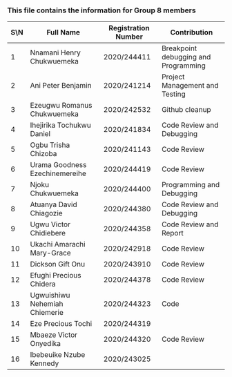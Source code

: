 ### This file contains the information for Group 8 members


|  S\N     | Full Name | Registration Number | Contribution |
| ---      | ---       | ---      | ---       |
| 1 | Nnamani Henry Chukwuemeka   | 2020/244411 | Breakpoint debugging and Programming
| 2 | Ani Peter Benjamin | 2020/241214 | Project Management and Testing
| 3 | Ezeugwu Romanus Chukwuemeka | 2020/242532 | Github cleanup|
| 4 | Ihejirika Tochukwu Daniel  | 2020/241834 | Code Review and Debugging|
| 5 | Ogbu Trisha Chizoba | 2020/241143 | Code Review |
| 6 | Urama Goodness Ezechinemereihe | 2020/244419 | Code Review |
| 7 | Njoku Chukwuemeka | 2020/244400 | Programming and Debugging|
| 8 | Atuanya David Chiagozie  | 2020/244380 | Code Review and Debugging|
| 9 | Ugwu Victor Chidiebere   | 2020/244358 | Code Review and Report |
| 10| Ukachi Amarachi Mary-Grace| 2020/242918 | Code Review|
| 11| Dickson Gift Onu | 2020/243910 | Code Review|
| 12 | Efughi Precious Chidera | 2020/244378 | Code Review |
| 13| Ugwuishiwu Nehemiah Chiemerie | 2020/244323 | Code |Review|
| 14| Eze Precious Tochi | 2020/244319 |
| 15 | Mbaeze Victor Onyedika | 2020/244320 | Code Review 
| 16 | Ibebeuike Nzube Kennedy | 2020/243025 |

